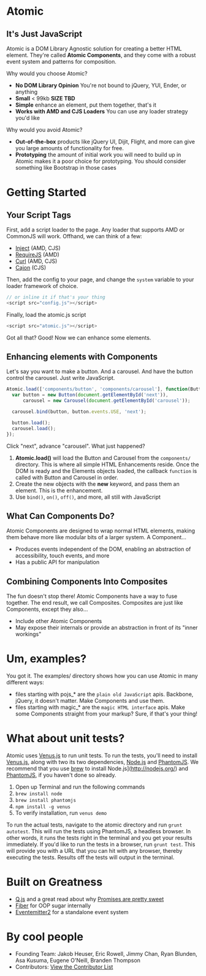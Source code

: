 # Atomic
## It's Just JavaScript

Atomic is a DOM Library Agnostic solution for creating a better HTML element. They're called **Atomic Components**, and they come with a robust event system and patterns for composition.

Why would you choose Atomic?
* **No DOM Library Opinion** You're not bound to jQuery, YUI, Ender, or anything
* **Small** < 99kb **SIZE TBD**
* **Simple** enhance an element, put them together, that's it
* **Works with AMD and CJS Loaders** You can use any loader strategy you'd like

Why would you avoid Atomic?
* **Out-of-the-box** products like jQuery UI, Dijit, Flight, and more can give you large amounts of functionality for free.
* **Prototyping** the amount of initial work you will need to build up in Atomic makes it a poor choice for prototyping. You should consider something like Bootstrap in those cases

# Getting Started
## Your Script Tags

First, add a script loader to the page. Any loader that supports AMD or CommonJS will work. Offhand, we can think of a few:

* [Inject](http://www.injectjs.com) (AMD, CJS)
* [RequireJS](http://www.requirejs.org) (AMD)
* [Curl](https://github.com/cujojs/curl) (AMD, CJS)
* [Cajon](https://github.com/requirejs/cajon) (CJS)

Then, add the config to your page, and change the `system` variable to your loader framework of choice.
```js
// or inline it if that's your thing
<script src="config.js"></script>
```

Finally, load the atomic.js script
```js
<script src="atomic.js"></script>
```

Got all that? Good! Now we can enhance some elements.

## Enhancing elements with Components

Let's say you want to make a button. And a carousel. And have the button control the carousel. Just write JavaScript.

```js
Atomic.load(['components/button', 'components/carousel'], function(Button, Carousel) {
  var button = new Button(document.getElementById('next')),
      carousel = new Carousel(document.getElementById('carousel'));

  carousel.bind(button, button.events.USE, 'next');

  button.load();
  carousel.load();
});
```

Click "next", advance "carousel". What just happened?

1. **Atomic.load()** will load the Button and Carousel from the `components/` directory. This is where all simple HTML Enhancements reside. Once the DOM is ready and the Elements objects loaded, the callback `function` is called with Button and Carousel in order.
2. Create the new objects with the **new** keyword, and pass them an element. This is the enhancement.
3. Use `bind()`, `on()`, `off()`, and more, all still with JavaScript

## What Can Components Do?

Atomic Components are designed to wrap normal HTML elements, making them behave more like modular bits of a larger system. A Component...

* Produces events independent of the DOM, enabling an abstraction of accessibility, touch events, and more
* Has a public API for manipulation

## Combining Components Into Composites

The fun doesn't stop there! Atomic Components have a way to fuse together. The end result, we call Composites. Composites are just like Components, except they also...

* Include other Atomic Components
* May expose their internals or provide an abstraction in front of its "inner workings"

# Um, examples?
You got it. The examples/ directory shows how you can use Atomic in many different ways:

* files starting with pojs_* are the `plain old JavaScript` apis. Backbone, jQuery, it doesn't matter. Make Components and use them.
* files starting with magic_* are the `magic HTML interface` apis. Make some Components straight from your markup? Sure, if that's your thing!

# What about unit tests?
Atomic uses [Venus.js](http://www.venusjs.org/) to run unit tests. To run the tests, you'll need to install [Venus.js](http://www.venusjs.org/), along with two its two dependencies, [Node.js](http://nodejs.org/) and [PhantomJS](http://phantomjs.org/). We recommend that you use [brew](http://mxcl.github.io/homebrew/) to install Node.js](http://nodejs.org/) and [PhantomJS](http://phantomjs.org/), if you haven't done so already.

1. Open up Terminal and run the following commands
2. `brew install node`
3. `brew install phantomjs`
4. `npm install -g venus`
5. To verify installation, run `venus demo`

To run the actual tests, navigate to the atomic directory and run `grunt autotest`. This will run the tests using PhantomJS, a headless browser. In other words, it runs the tests right in the terminal and you get your results immediately. If you'd like to run the tests in a browser, run `grunt test`. This will provide you with a URL that you can hit with any browser, thereby executing the tests. Results off the tests will output in the terminal.

# Built on Greatness
* [Q.js](https://github.com/kriskowal/q) and a great read about why [Promises are pretty sweet](https://gist.github.com/domenic/3889970)
* [Fiber](https://github.com/linkedin/Fiber) for OOP sugar internally
* [Eventemitter2](https://github.com/hij1nx/EventEmitter2) for a standalone event system

# By cool people
* Founding Team: Jakob Heuser, Eric Rowell, Jimmy Chan, Ryan Blunden, Asa Kusuma, Eugene O'Neill, Branden Thompson
* Contributors: [View the Contributor List](https://github.com/Jakobo/atomic/contributors)